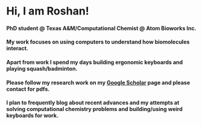 # Hi, I am Roshan!
#### PhD student @ Texas A&M/Computational Chemist @ Atom Bioworks Inc. 
#### My work focuses on using computers to understand how biomolecules interact.  
#### Apart from work I spend my days building ergonomic keyboards and playing squash/badminton.
#### Please follow my research work on my [Google Scholar](https://scholar.google.com/citations?user=m4Kzdj8AAAAJ&hl=en&oi=ao)  page and please contact for pdfs.
#### I plan to frequently blog about recent advances and my attempts at solving computational chemistry problems and building/using weird keyboards for work.  
